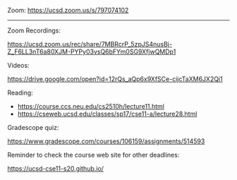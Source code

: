 Zoom: https://ucsd.zoom.us/s/797074102

---

Zoom Recordings: 

https://ucsd.zoom.us/rec/share/7MBRcrP_5zpJS4nusBj-Z_F6LL3nT6a80XJM-PYPy03vsQ6bFYm0SG9XfjwQMDp1

Videos:

https://drive.google.com/open?id=12rQs_aQp6x9XfSCe-cijcTaXM6JX2Qi1

Reading:

- https://course.ccs.neu.edu/cs2510h/lecture11.html
- https://cseweb.ucsd.edu/classes/sp17/cse11-a/lecture28.html

Gradescope quiz:

https://www.gradescope.com/courses/106159/assignments/514593

Reminder to check the course web site for other deadlines:

https://ucsd-cse11-s20.github.io/
